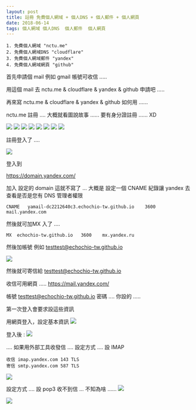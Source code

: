 ```yaml
---
layout: post
title: 註冊 免費個人網域 + 個人DNS + 個人郵件 + 個人網頁
date: 2018-06-14
tags: 個人網域 個人DNS  個人郵件  個人網頁
---
```


```
1. 免費個人網域 "nctu.me"
2. 免費個人網域DNS "cloudflare"
3. 免費個人網域郵件 "yandex"
4. 免費個人網域網頁 "github"
```

首先申請個 mail 例如 gmail 帳號可收信 .....

用這個 mail 去 nctu.me &  cloudflare &  yandex & github 申請吧 .....

再來寫 nctu.me &  cloudflare &  yandex & github 如何用 ......

nctu.me 註冊 .... 大概就看圖說故事 ...... 要有身分證註冊 ...... XD 

<img src="/images/posts/domain/p2.png">

<img src="/images/posts/domain/p3.png">

<img src="/images/posts/domain/p4.png">

<img src="/images/posts/domain/p5.png">

<img src="/images/posts/domain/p6.png">

<img src="/images/posts/domain/p7.png">

<img src="/images/posts/domain/p8.png">

<img src="/images/posts/domain/p9.png">

註冊登入了 ....

<img src="/images/posts/domain/p10.png">

登入到 

https://domain.yandex.com/

加入 設定的 domain  這就不寫了 ... 大概是 設定一個  CNAME 紀錄讓 yandex 去查看是否是您有 DNS 管理者權限
```
CNAME	yamail-dc2212640c3.echochio-tw.github.io	3600	mail.yandex.com

```
然後就可加MX 入了 .... 

```
MX	echochio-tw.github.io	3600	mx.yandex.ru

```

然後加帳號 例如 testtest@echochio-tw.github.io

<img src="/images/posts/domain/p11.png">

然後就可寄信給 testtest@echochio-tw.github.io 

收信可用網頁 .....  https://mail.yandex.com/

帳號 testtest@echochio-tw.github.io  密碼 .... 你設的 .....

第一次登入會要求設這些資訊

用網頁登入，設定基本資訊
<img src="/images/posts/domain/p12.png">

登入後 :
<img src="/images/posts/domain/p13.png">

.... 如果用外部工具收發信 .... 設定方式 .... 設 IMAP

```
收信 imap.yandex.com 143 TLS
寄信 smtp.yandex.com 587 TLS

```

<img src="/images/posts/domain/p14.png">

設定方式 .... 設 pop3 收不到信 ... 不知為啥 ......
<img src="/images/posts/domain/p15.png">

<img src="/images/posts/domain/p16.png">
